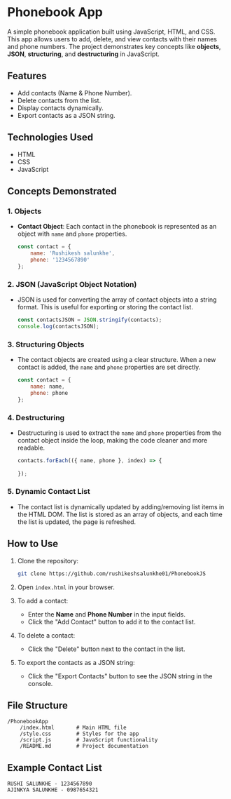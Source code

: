 ﻿

# Phonebook App

A simple phonebook application built using JavaScript, HTML, and CSS. This app allows users to add, delete, and view contacts with their names and phone numbers. The project demonstrates key concepts like **objects**, **JSON**, **structuring**, and **destructuring** in JavaScript.

## Features
- Add contacts (Name & Phone Number).
- Delete contacts from the list.
- Display contacts dynamically.
- Export contacts as a JSON string.

## Technologies Used
- HTML
- CSS
- JavaScript

## Concepts Demonstrated

### 1. **Objects**
- **Contact Object**: Each contact in the phonebook is represented as an object with `name` and `phone` properties.
  
  ```javascript
  const contact = {
      name: 'Rushikesh salunkhe',
      phone: '1234567890'
  };
  ```

### 2. **JSON (JavaScript Object Notation)**
- JSON is used for converting the array of contact objects into a string format. This is useful for exporting or storing the contact list.

  ```javascript
  const contactsJSON = JSON.stringify(contacts);
  console.log(contactsJSON); 
  ```

### 3. **Structuring Objects**
- The contact objects are created using a clear structure. When a new contact is added, the `name` and `phone` properties are set directly.

  ```javascript
  const contact = {
      name: name,
      phone: phone
  };
  ```

### 4. **Destructuring**
- Destructuring is used to extract the `name` and `phone` properties from the contact object inside the loop, making the code cleaner and more readable.

  ```javascript
  contacts.forEach(({ name, phone }, index) => {
      
  });
  ```

### 5. **Dynamic Contact List**
- The contact list is dynamically updated by adding/removing list items in the HTML DOM. The list is stored as an array of objects, and each time the list is updated, the page is refreshed.

## How to Use

1. Clone the repository:
   ```bash
   git clone https://github.com/rushikeshsalunkhe01/PhonebookJS
   ```

2. Open `index.html` in your browser.

3. To add a contact:
   - Enter the **Name** and **Phone Number** in the input fields.
   - Click the "Add Contact" button to add it to the contact list.

4. To delete a contact:
   - Click the "Delete" button next to the contact in the list.

5. To export the contacts as a JSON string:
   - Click the "Export Contacts" button to see the JSON string in the console.

## File Structure

```
/PhonebookApp
    /index.html       # Main HTML file
    /style.css        # Styles for the app
    /script.js        # JavaScript functionality
    /README.md        # Project documentation
```

## Example Contact List

```
RUSHI SALUNKHE - 1234567890
AJINKYA SALUNKHE - 0987654321
```

